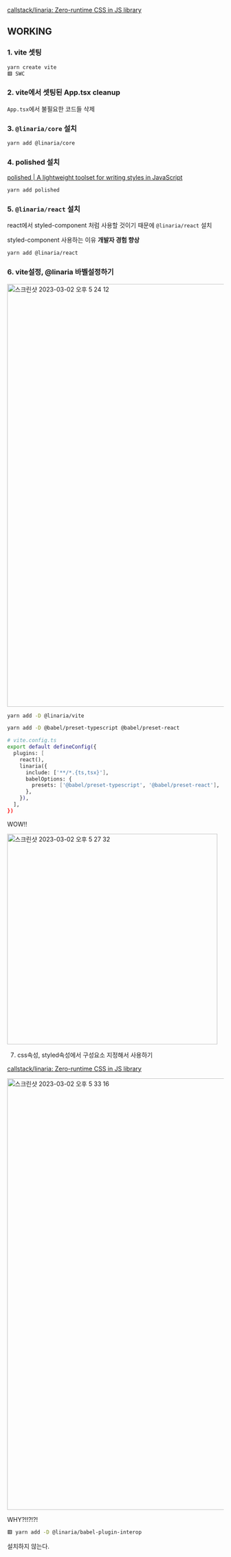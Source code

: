 [callstack/linaria: Zero-runtime CSS in JS library](https://github.com/callstack/linaria)

## WORKING

### 1. vite 셋팅

```bash
yarn create vite
🟥 SWC
```

### 2. vite에서 셋팅된 App.tsx cleanup

`App.tsx`에서 불필요한 코드들 삭제


### 3. `@linaria/core` 설치

```bash
yarn add @linaria/core
```

### 4. polished 설치

[polished | A lightweight toolset for writing styles in JavaScript](https://polished.js.org/)

```bash
yarn add polished
```

### 5. `@linaria/react` 설치

react에서 styled-component 처럼 사용할 것이기 때문에 `@linaria/react` 설치

styled-component 사용하는 이유 **개발자 경험 향상**

```bash
yarn add @linaria/react
```

### 6. vite설정, @linaria 바벨설정하기

<img width="982" alt="스크린샷 2023-03-02 오후 5 24 12" src="https://user-images.githubusercontent.com/42893446/222373225-5bee480e-4662-43de-a315-441b810dee4a.png">

```bash
yarn add -D @linaria/vite
```

```bash
yarn add -D @babel/preset-typescript @babel/preset-react
```

```bash
# vite.config.ts
export default defineConfig({
  plugins: [
    react(),
    linaria({
      include: ['**/*.{ts,tsx}'],
      babelOptions: {
        presets: ['@babel/preset-typescript', '@babel/preset-react'],
      },
    }),
  ],
})
```

WOW!!

<img width="489" alt="스크린샷 2023-03-02 오후 5 27 32" src="https://user-images.githubusercontent.com/42893446/222373213-4dae9842-a381-4171-907e-dc01647a1a12.png">

7. css속성, styled속성에서 구성요소 지정해서 사용하기

[callstack/linaria: Zero-runtime CSS in JS library](https://github.com/callstack/linaria#interoperability-with-other-css-in-js-libraries)

<img width="1002" alt="스크린샷 2023-03-02 오후 5 33 16" src="https://user-images.githubusercontent.com/42893446/222374448-c7bff37c-27bf-4507-a967-cae9a8ccd7ac.png">

WHY?!!?!?!

```bash
🟥 yarn add -D @linaria/babel-plugin-interop
```

설치하지 않는다.

